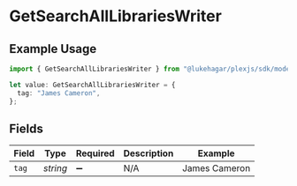 # GetSearchAllLibrariesWriter

## Example Usage

```typescript
import { GetSearchAllLibrariesWriter } from "@lukehagar/plexjs/sdk/models/operations";

let value: GetSearchAllLibrariesWriter = {
  tag: "James Cameron",
};
```

## Fields

| Field              | Type               | Required           | Description        | Example            |
| ------------------ | ------------------ | ------------------ | ------------------ | ------------------ |
| `tag`              | *string*           | :heavy_minus_sign: | N/A                | James Cameron      |
